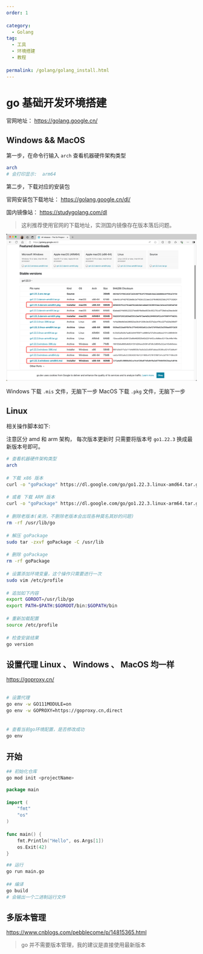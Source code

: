 ```yaml
---
order: 1

category:
  - Golang
tag:
  - 工具
  - 环境搭建
  - 教程

permalink: /golang/golang_install.html
---
```


# go 基础开发环境搭建

官网地址：
https://golang.google.cn/

## Windows && MacOS

第一步，在命令行输入 `arch` 查看机器硬件架构类型

```bash
arch
# 会打印显示:  arm64
```

第二步，下载对应的安装包

官网安装包下载地址：
https://golang.google.cn/dl/

国内镜像站：
https://studygolang.com/dl

> 这利推荐使用官网的下载地址，实测国内镜像存在版本落后问题。

![下载go安装包](./image/download-go.png)

Windows 下载 `.mis` 文件，无脑下一步
MacOS 下载 `.pkg` 文件，无脑下一步

## Linux

相关操作脚本如下:

注意区分 amd 和 arm 架构，
每次版本更新时 只需要将版本号 `go1.22.3` 换成最新版本号即可。

```bash
# 查看机器硬件架构类型
arch

# 下载 x86 版本
curl -o "goPackage" https://dl.google.com/go/go1.22.3.linux-amd64.tar.gz

# 或者 下载 ARM 版本
curl -o "goPackage" https://dl.google.com/go/go1.22.3.linux-arm64.tar.gz

# 删除老版本(亲测，不删除老版本会出现各种莫名其妙的问题)
rm -rf /usr/lib/go

# 解压 goPackage
sudo tar -zxvf goPackage -C /usr/lib

# 删除 goPackage
rm -rf goPackage

# 设置添加环境变量，这个操作只需要进行一次
sudo vim /etc/profile

# 追加如下内容
export GOROOT=/usr/lib/go
export PATH=$PATH:$GOROOT/bin:$GOPATH/bin

# 重新加载配置
source /etc/profile

# 检查安装结果
go version

```

## 设置代理 Linux 、 Windows 、 MacOS 均一样

https://goproxy.cn/

```bash

# 设置代理
go env -w GO111MODULE=on
go env -w GOPROXY=https://goproxy.cn,direct


# 查看当前go环境配置，是否修改成功
go env

```

## 开始

```bash
## 初始化仓库
go mod init <projectName>
```

```go title="./main.go"
package main

import (
	"fmt"
	"os"
)

func main() {
	fmt.Println("Hello", os.Args[1])
	os.Exit(42)
}
```

```bash
## 运行
go run main.go

## 编译
go build
# 会输出一个二进制运行文件

```

## 多版本管理

https://www.cnblogs.com/pebblecome/p/14815365.html

> go 并不需要版本管理，我的建议是直接使用最新版本

